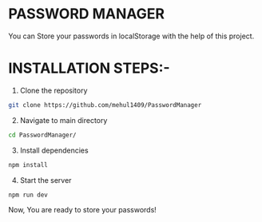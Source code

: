 # PASSWORD MANAGER

You can Store your passwords in localStorage with the help of this project. 

# INSTALLATION STEPS:-

1. Clone the repository

```bash
git clone https://github.com/mehul1409/PasswordManager
```
2. Navigate to main directory

```bash
cd PasswordManager/
```

3. Install dependencies

```bash
npm install
```

4. Start the server

```bash
npm run dev
```

Now, You are ready to store your passwords!